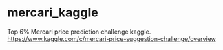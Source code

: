# mercari_kaggle
Top 6% Mercari price prediction challenge kaggle.
https://www.kaggle.com/c/mercari-price-suggestion-challenge/overview

